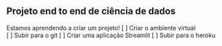 ## Projeto end to end de ciência de dados

Estamos aprendendo a criar um projeto!
[ ] Criar o ambiente virtual
[ ] Subir para o git
[ ] Criar uma aplicação Streamlit
[ ] Subir para o heroku